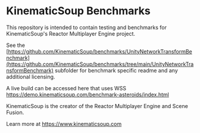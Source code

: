 # KinematicSoup Benchmarks

This repository is intended to contain testing and benchmarks for KinematicSoup's Reactor Multiplayer Engine project.

See the [https://github.com/KinematicSoup/benchmarks/UnityNetworkTransformBenchmark](https://github.com/KinematicSoup/benchmarks/tree/main/UnityNetworkTransformBenchmark) subfolder for benchmark specific readme and any additional licensing.

A live build can be accessed here that uses WSS https://demo.kinematicsoup.com/benchmark-asteroids/index.html

KinematicSoup is the creator of the Reactor Multiplayer Engine and Scene Fusion.

Learn more at https://www.kinematicsoup.com


